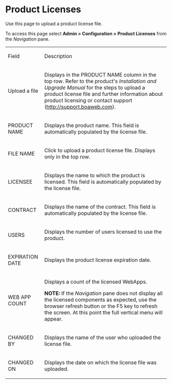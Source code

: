 # Product Licenses

<div class="use">

Use this page to upload a product license file.

</div>

To access this page select **Admin \> Configuration \> Product
Licenses** from the *Navigation* pane.

<table>
<tbody>
<tr class="odd">
<td><p>Field</p></td>
<td><p>Description</p></td>
</tr>
<tr class="even">
<td><p>Upload a file</p></td>
<td><p>Displays in the PRODUCT NAME column in the top row. Refer to the product's <em>Installation and Upgrade Manual</em> for the steps to upload a product license file and further information about product licensing or contact support (<a href="http://support.boaweb.com/">http://support.boaweb.com</a>).</p></td>
</tr>
<tr class="odd">
<td><p>PRODUCT NAME</p></td>
<td><p>Displays the product name. This field is automatically populated by the license file.</p></td>
</tr>
<tr class="even">
<td><p>FILE NAME</p></td>
<td><p>Click to upload a product license file. Displays only in the top row.</p></td>
</tr>
<tr class="odd">
<td><p>LICENSEE</p></td>
<td><p>Displays the name to which the product is licensed. This field is automatically populated by the license file.</p></td>
</tr>
<tr class="even">
<td><p>CONTRACT</p></td>
<td><p>Displays the name of the contract. This field is automatically populated by the license file.</p></td>
</tr>
<tr class="odd">
<td><p>USERS</p></td>
<td><p>Displays the number of users licensed to use the product.</p></td>
</tr>
<tr class="even">
<td><p>EXPIRATION DATE</p></td>
<td><p>Displays the product license expiration date.</p></td>
</tr>
<tr class="odd">
<td><p>WEB APP COUNT</p></td>
<td><p>Displays a count of the licensed WebApps.</p>
<p><strong>NOTE:</strong> If the <em>Navigation</em> pane does not display all the licensed components as expected, use the browser refresh button or the F5 key to refresh the screen. At this point the full vertical menu will appear.</p></td>
</tr>
<tr class="even">
<td><p>CHANGED BY</p></td>
<td><p>Displays the name of the user who uploaded the license file.</p></td>
</tr>
<tr class="odd">
<td><p>CHANGED ON</p></td>
<td><p>Displays the date on which the license file was uploaded.</p></td>
</tr>
</tbody>
</table>
